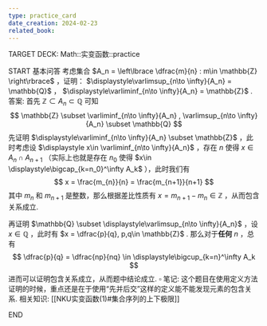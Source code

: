 ```yaml
---
type: practice_card
date_creation: 2024-02-23
related_book:
---
```

TARGET DECK: Math::实变函数::practice

START
基本问答
考虑集合 $A_n = \left\lbrace \dfrac{m}{n} : m\in \mathbb{Z} \right\rbrace$ ，证明： $\displaystyle\varlimsup_{n\to \infty}{A_n} = \mathbb{Q}$ ， $\displaystyle\varliminf_{n\to \infty}{A_n} = \mathbb{Z}$ .
答案:
首先 $\mathbb{Z}\subset A_n \subset \mathbb{Q}$ 可知
$$
\mathbb{Z} \subset \varliminf_{n\to \infty}{A_n} , \varlimsup_{n\to \infty}{A_n} \subset \mathbb{Q}
$$
先证明 $\displaystyle\varliminf_{n\to \infty}{A_n} \subset \mathbb{Z}$  ，此时考虑设 $\displaystyle x\in \varliminf_{n\to \infty}{A_n}$ ，存在 $n$ 使得 $x\in A_n\cap A_{n+1}$ （实际上也就是存在 $n_0$ 使得 $x\in \displaystyle\bigcap_{k=n_0}^\infty A_k$ ），此时我们有
$$
x = \frac{m_{n}}{n} = \frac{m_{n+1}}{n+1}
$$
其中 $m_n$ 和 $m_{n+1}$ 是整数，那么根据差比性质有 $x = m_{n+1}-m_n\in \mathbb{Z}$ ，从而包含关系成立.

再证明 $\mathbb{Q} \subset \displaystyle\varlimsup_{n\to \infty}{A_n}$ ，设 $x\in \mathbb{Q}$ ，此时有 $x = \dfrac{p}{q}, p,q\in \mathbb{Z}$ . 那么对于**任何** $n$ ，总有 
$$
\dfrac{p}{q} = \dfrac{np}{nq} \in \displaystyle\bigcup_{k=n}^\infty A_k
$$ 
进而可以证明包含关系成立，从而题中结论成立. $\square$
笔记:
这个题目在使用定义方法证明的时候，重点还是在于使用“先并后交”这样的定义能不能发现元素的包含关系.
相关知识:
[[NKU实变函数(1)#集合序列的上下极限]]
<!--ID: 1708652414209-->
END